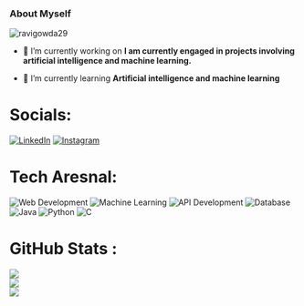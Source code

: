 <h3 align="left"><b>About Myself</b></h3>

<p align="left"> <img src="https://komarev.com/ghpvc/?username=ravigowda29&label=Profile%20views&color=0e75b6&style=flat" alt="ravigowda29" /> </p>

- 🔭 I’m currently working on **I am currently engaged in projects involving artificial intelligence and machine learning.**

- 🌱 I’m currently learning **Artificial intelligence and machine learning**

# Socials:
 [![LinkedIn](https://img.shields.io/badge/LinkedIn-%230A66C2.svg?style=for-the-badge&logo=linkedin&logoColor=white)](https://linkedin.com/in/ravijgowda) [![Instagram](https://img.shields.io/badge/Instagram-%23E4405F.svg?style=for-the-badge&logo=instagram&logoColor=white)](https://www.instagram.com/_ravi.gowda_/)

# Tech Aresnal:

![Web Development](https://img.shields.io/badge/Web%20Development-%23F7DF1E.svg?style=for-the-badge&logo=html5&logoColor=white) ![Machine Learning](https://img.shields.io/badge/Machine%20Learning-%23FF6F00.svg?style=for-the-badge&logo=tensorflow&logoColor=white) ![API Development](https://img.shields.io/badge/API%20Development-%23FF6F00.svg?style=for-the-badge&logo=postman&logoColor=white) ![Database](https://img.shields.io/badge/Database-%2300f.svg?style=for-the-badge&logo=mysql&logoColor=white) ![Java](https://img.shields.io/badge/Java-%23ED8B00.svg?style=for-the-badge&logo=java&logoColor=white) ![Python](https://img.shields.io/badge/Python-%233776AB.svg?style=for-the-badge&logo=python&logoColor=white) ![C](https://img.shields.io/badge/C-%2300599C.svg?style=for-the-badge&logo=c&logoColor=white)


# GitHub Stats :
![](https://github-readme-stats.vercel.app/api?username=ravigowda29&theme=city_light&hide_border=false&include_all_commits=false&count_private=false)<br/>
![](https://github-readme-streak-stats.herokuapp.com/?user=ravigowda29&theme=city_light&hide_border=false)<br/>
[![](https://visitcount.itsvg.in/api?id=ravigowda29&icon=0&color=0)](https://visitcount.itsvg.in)




